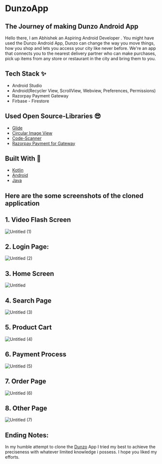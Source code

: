 # DunzoApp

## The Journey of making Dunzo Android App

Hello there, I am Abhishek an Aspiring Android Developer . You might have used the Dunzo Android App,
Dunzo can change the way you move things, how you shop and lets you access your city like never before. We're an app that connects you to the nearest delivery partner who can make purchases, pick up items from any store or restaurant in the city and bring them to you.


## Tech Stack ✨
- Android Studio
- Android(Recycler View, ScrollView, Webview, Preferences, Permissions)
- Razorpay Payment Gateway
- Firbase - Firestore

## Used Open Source-Libraries 😎
- [Glide](https://github.com/bumptech/glide)
- [Circular Image View](https://github.com/hdodenhof/CircleImageView)
- [Code-Scanner](https://github.com/yuriy-budiyev/code-scanner.git)
- [Razorpay Payment for Gateway](https://razorpay.com/docs/payment-gateway/android-integration/standard)

## Built With 🚀

- [Kotlin](https://kotlinlang.org/)
- [Android](https://www.android.com/intl/en_in/)
- [Java](https://www.java.com/en/)

## Here are the some screenshots of the cloned application
##
## 1. Video Flash Screen 

![Untitled (1)](https://github.com/abhichauhan12/DunzoApp/assets/32174122/0c5eda2e-2cd8-4ff4-95da-c880256f347c)


##
## 2. Login Page:
![Untitled (2)](https://github.com/abhichauhan12/DunzoApp/assets/32174122/c7404830-8608-4461-a56a-97b111454900)


##
## 3. Home Screen
![Untitled](https://github.com/abhichauhan12/DunzoApp/assets/32174122/f62b3d83-b1d6-4ea8-a32c-10ff2438e7d0)


##
## 4. Search Page 

![Untitled (3)](https://github.com/abhichauhan12/DunzoApp/assets/32174122/99871a10-ccb4-4076-ac34-87dee6a0e8d7)


##
## 5. Product Cart

![Untitled (4)](https://github.com/abhichauhan12/DunzoApp/assets/32174122/de838afe-8049-47c5-b2f7-2d49815705ea)



##
## 6. Payment Process

![Untitled (5)](https://github.com/abhichauhan12/DunzoApp/assets/32174122/c330b34a-2c52-43eb-9812-cd7d8062357b)



##
## 7. Order Page
![Untitled (6)](https://github.com/abhichauhan12/DunzoApp/assets/32174122/41e3edab-e79b-4fdc-9609-3fe61a74f4a1)


##
## 8. Other Page
![Untitled (7)](https://github.com/abhichauhan12/DunzoApp/assets/32174122/d62b2d60-646c-4e84-a3c5-8d9ba472c86a)


##

## Ending Notes:
In my humble attempt to clone the [Dunzo](https://www.dunzo.com/pune) App I tried my best to achieve the preciseness with whatever limited knowledge i possess. I hope you liked my efforts.



